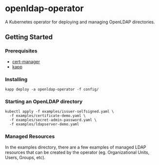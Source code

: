 # openldap-operator

A Kubernetes operator for deploying and managing OpenLDAP directories.

## Getting Started

### Prerequisites

* [cert-manager](https://cert-manager.io/docs/installation/)
* [kapp](https://carvel.dev/kapp/)

### Installing

```shell
kapp deploy -a openldap-operator -f config/
```

### Starting an OpenLDAP directory

```shell
kubectl apply -f examples/issuer-selfsigned.yaml \
  -f examples/certificate-demo.yaml \
  -f examples/secret-admin-password.yaml \
  -f examples/ldapserver-demo.yaml
```

### Managed Resources

In the examples directory, there are a few examples of managed LDAP resources that can be created by the operator (eg. Organizational Units, Users, Groups, etc).